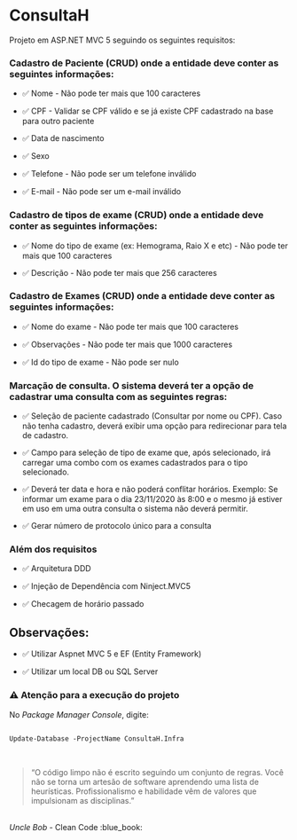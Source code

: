 # ConsultaH

Projeto em ASP.NET MVC 5 seguindo os seguintes requisitos:

### Cadastro de Paciente (CRUD) onde a entidade deve conter as seguintes informações:

* :white_check_mark: Nome - Não pode ter mais que 100 caracteres

* :white_check_mark: CPF - Validar se CPF válido e se já existe CPF cadastrado na base para outro paciente

* :white_check_mark: Data de nascimento 

* :white_check_mark: Sexo

* :white_check_mark: Telefone - Não pode ser um telefone inválido

* :white_check_mark: E-mail - Não pode ser um e-mail inválido

### Cadastro de tipos de exame (CRUD) onde a entidade deve conter as seguintes informações:

* :white_check_mark: Nome do tipo de exame (ex: Hemograma, Raio X e etc) - Não pode ter mais que 100 caracteres

* :white_check_mark: Descrição - Não pode ter mais que 256 caracteres

### Cadastro de Exames (CRUD) onde a entidade deve conter as seguintes informações:

* :white_check_mark: Nome do exame - Não pode ter mais que 100 caracteres

* :white_check_mark: Observações - Não pode ter mais que 1000 caracteres

* :white_check_mark: Id do tipo de exame - Não pode ser nulo

### Marcação de consulta. O sistema deverá ter a opção de cadastrar uma consulta com as seguintes regras:

* :white_check_mark: Seleção de paciente cadastrado (Consultar por nome ou CPF). Caso não tenha cadastro, deverá exibir uma opção para redirecionar para tela de cadastro.

* :white_check_mark: Campo para seleção de tipo de exame que, após selecionado, irá carregar uma combo com os exames cadastrados para o tipo selecionado.

* :white_check_mark: Deverá ter data e hora e não poderá conflitar horários. Exemplo: Se informar um exame para o dia 23/11/2020 às 8:00 e o mesmo já estiver em uso em uma outra consulta o sistema não deverá permitir.

* :white_check_mark: Gerar número de protocolo único para a consulta

### Além dos requisitos

* :white_check_mark: Arquitetura DDD

* :white_check_mark: Injeção de Dependência com Ninject.MVC5

* :white_check_mark: Checagem de horário passado

## Observações:

* :white_check_mark: Utilizar Aspnet MVC 5 e EF (Entity Framework)

* :white_check_mark: Utilizar um local DB ou SQL Server

 ### :warning: Atenção para a execução do projeto
 
 No <i>Package Manager Console</i>, digite: 
 
 ```
 
 Update-Database -ProjectName ConsultaH.Infra
 
 ```

<br>

> “O código limpo não é escrito seguindo um conjunto de regras. Você não se torna um artesão de software aprendendo uma lista de heurísticas. Profissionalismo e habilidade vêm de valores que impulsionam as disciplinas.”
<br>
<i>Uncle Bob</i> - Clean Code :blue_book:
